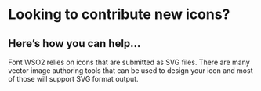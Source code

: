 # Looking to contribute new icons?

## Here’s how you can help…

Font WSO2 relies on icons that are submitted as SVG files. There are many vector image authoring tools that can be used to design your icon and most of those will support SVG format output.
